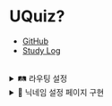 # UQuiz?

- [GitHub](https://github.com/miloupark/uquiz)
- [Study Log](https://binyard.me/OZ/llog/uquiz.html)

<br>

<details>
<summary>🛤️ 라우팅 설정</summary>

| 주소                | 컴포넌트 | 컨텐츠                   |
| ------------------- | -------- | ------------------------ |
| `/`                 | Home     | 닉네임 설정 페이지(메인) |
| `/quiz/:nickname`   | Quiz     | 퀴즈 풀이 페이지         |
| `results/:nickname` | Results  | 결과 페이지              |

</details>

<details>
<summary>👥 닉네임 설정 페이지 구현</summary>

- [x] React 컴포넌트를 활용하여 `Home` 컴포넌트에 닉네임 설정 페이지를 구현합니다.
- [x] `Home` 컴포넌트에서는 닉네임을 입력받는 페이지를 구성합니다.
- [x] 사용자는 닉네임을 입력할 수 있는 입력창과 `시작하기` 버튼을 통해 퀴즈를 시작할 수 있습니다.
- [x] 닉네임을 입력하지 않은 상태에서 `시작하기` 버튼을 누를 경우, 닉네임 입력은 필수임을 알리는 경고창이 표시됩니다.
- [x] 닉네임을 정상적으로 입력한 경우, `/quiz/닉네임` 형식의 경로로 라우팅되며 퀴즈 화면으로 이동합니다

<br>

### 단계별로 구현하기

1. `Home.jsx` 파일을 생성하고, `Home` 컴포넌트를 정의합니다.
2. 컴포넌트 내에 페이지 제목(UQuiz), 닉네임 입력창, 시작하기 버튼을 구성합니다.
3. `useState`를 사용하여 닉네임 입력값을 관리할 상태 변수를 생성합니다.
4. 닉네임 입력창에 `onChange` 이벤트를 연결하여, 입력값이 변경될 때 상태를 업데이트하는 함수를 작성합니다.
5. `시작하기` 버튼 클릭 시, 닉네임 입력 여부를 조건으로 다음과 같이 처리합니다:
   - 닉네임이 입력되지 않은 경우: `닉네임을 입력해주세요.`라는 경고창(alert)을 띄웁니다.
   - 닉네임이 입력된 경우: `/quiz/(입력된 닉네임)` 경로로 페이지를 라우팅합니다.

</details>
